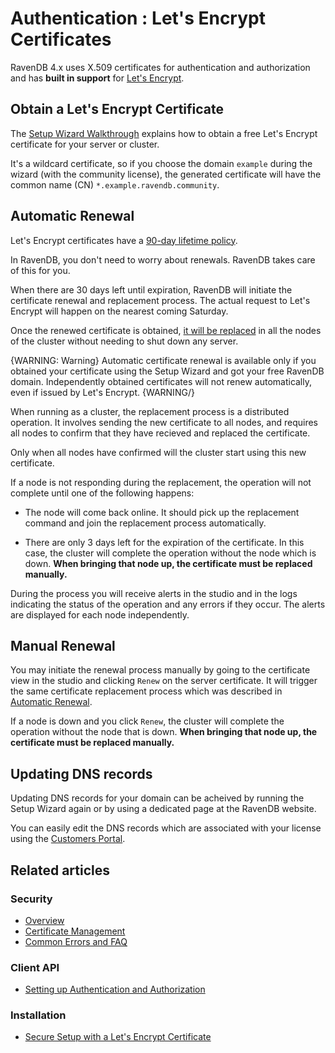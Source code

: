 # Authentication : Let's Encrypt Certificates

RavenDB 4.x uses X.509 certificates for authentication and authorization and has **built in support** for [Let's Encrypt](https://letsencrypt.org/).

## Obtain a Let's Encrypt Certificate

The [Setup Wizard Walkthrough](../../../start/installation/setup-wizard) explains how to obtain a free Let's Encrypt certificate for your server or cluster.

It's a wildcard certificate, so if you choose the domain `example` during the wizard (with the community license), the generated certificate will have the common name (CN) `*.example.ravendb.community`.

## Automatic Renewal

Let's Encrypt certificates have a [90-day lifetime policy](https://letsencrypt.org/2015/11/09/why-90-days.html).

In RavenDB, you don't need to worry about renewals. RavenDB takes care of this for you.

When there are 30 days left until expiration, RavenDB will initiate the certificate renewal and replacement process. The actual request to Let's Encrypt will happen on the nearest coming Saturday.

Once the renewed certificate is obtained, [it will be replaced](../../../server/security/authentication/certificate-renewal-and-rotation) in all the nodes of the cluster without needing to shut down any server.

{WARNING: Warning} 
Automatic certificate renewal is available only if you obtained your certificate using the Setup Wizard and got your free RavenDB domain. Independently obtained certificates will not renew automatically, even if issued by Let's Encrypt.
{WARNING/}

When running as a cluster, the replacement process is a distributed operation. It involves sending the new certificate to all nodes, and requires all nodes to confirm that they have recieved and replaced the certificate.

Only when all nodes have confirmed will the cluster start using this new certificate. 

If a node is not responding during the replacement, the operation will not complete until one of the following happens:

* The node will come back online. It should pick up the replacement command and join the replacement process automatically.

* There are only 3 days left for the expiration of the certificate. In this case, the cluster will complete the operation without the node which is down. **When bringing that node up, the certificate must be replaced manually.**

During the process you will receive alerts in the studio and in the logs indicating the status of the operation and any errors if they occur. The alerts are displayed for each node independently.

## Manual Renewal

You may initiate the renewal process manually by going to the certificate view in the studio and clicking `Renew` on the server certificate. It will trigger the same certificate replacement process which was described in [Automatic Renewal](../../../server/security/authentication/lets-encrypt-certificates#automatic-renewal).

If a node is down and you click `Renew`, the cluster will complete the operation without the node that is down. **When bringing that node up, the certificate must be replaced manually.**


## Updating DNS records

Updating DNS records for your domain can be acheived by running the Setup Wizard again or by using a dedicated page at the RavenDB website.

You can easily edit the DNS records which are associated with your license using the [Customers Portal](https://customers.ravendb.net).

## Related articles

### Security 

- [Overview](../../../server/security/overview)
- [Certificate Management](../../../server/security/authentication/certificate-management)
- [Common Errors and FAQ](../../../server/security/common-errors-and-faq)

### Client API

- [Setting up Authentication and Authorization](../../../client-api/setting-up-authentication-and-authorization)

### Installation

- [Secure Setup with a Let's Encrypt Certificate](../../../start/installation/setup-wizard#secure-setup-with-a-let)
